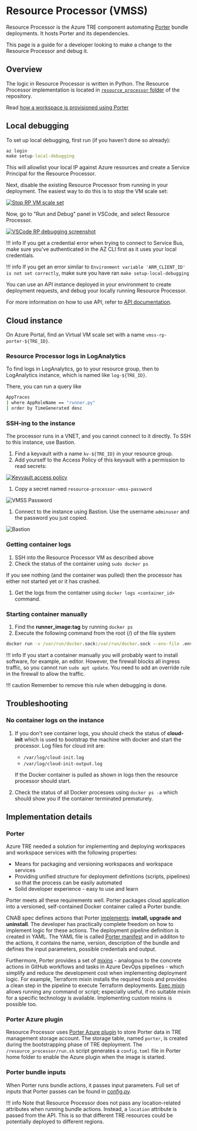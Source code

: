 # Resource Processor (VMSS)

Resource Processor is the Azure TRE component automating [Porter](https://porter.sh) bundle deployments. It hosts Porter and its dependencies.

This page is a guide for a developer looking to make a change to the Resource Processor and debug it.

## Overview

The logic in Resource Processor is written in Python. The Resource Processor implementation is located in [`resource_processor` folder](https://github.com/microsoft/AzureTRE/blob/main/resource_processor/) of the repository.

Read [how a workspace is provisioned using Porter](./../azure-tre-overview/architecture.md#provisioning-a-workspace)

## Local debugging

To set up local debugging, first run (if you haven't done so already):

```cmd
az login
make setup-local-debugging
```

This will allowlist your local IP against Azure resources and create a Service Principal for the Resource Processor.

Next, disable the existing Resource Processor from running in your deployment. The easiest way to do this is to stop the VM scale set:

[![Stop RP VM scale set](../assets/rp_stop_vm_scale_set.png)](../assets/rp_stop_vm_scale_set.png)

Now, go to "Run and Debug" panel in VSCode, and select Resource Processor.

[![VSCode RP debugging screenshot](../assets/rp_local_debugging_vscode_screenshot.png)](../assets/rp_local_debugging_vscode_screenshot.png)

!!! info
    If you get a credential error when trying to connect to Service Bus, make sure you've authenticated in the AZ CLI first as it uses your local credentials.

!!! info
    If you get an error similar to `Environment variable 'ARM_CLIENT_ID' is not set correctly`, make sure you have ran `make setup-local-debugging`

You can use an API instance deployed in your environment to create deployment requests, and debug your locally running Resource Processor.

For more information on how to use API, refer to [API documentation](./api.md#using-swagger-ui).

## Cloud instance

On Azure Portal, find an Virtual VM scale set with a name `vmss-rp-porter-${TRE_ID}`.

### Resource Processor logs in LogAnalytics

To find logs in LogAnalytics, go to your resource group, then to LogAnalytics instance, which is named like `log-${TRE_ID}`.

There, you can run a query like

```cmd
AppTraces 
| where AppRoleName == "runner.py"
| order by TimeGenerated desc 
```

### SSH-ing to the instance

The processor runs in a VNET, and you cannot connect to it directly.
To SSH to this instance, use Bastion.

1. Find a keyvault with a name `kv-${TRE_ID}` in your resource group.
1. Add yourself to the Access Policy of this keyvault with a permission to read secrets:

  [![Keyvault access policy](../assets/rp_kv_access_policy.png)](../assets/rp_kv_access_policy.png)

1. Copy a secret named `resource-processor-vmss-password`

  ![VMSS Password](../assets/vmss_password.png)

1. Connect to the instance using Bastion. Use the username `adminuser` and the password you just copied.

  ![Bastion](../assets/bastion.png "Bastion")

### Getting container logs

1. SSH into the Resource Processor VM as described above
1. Check the status of the container using `sudo docker ps`

  If you see nothing (and the container was pulled) then the processor has either not started yet or it has crashed.

1. Get the logs from the container using `docker logs <container_id>` command.

### Starting container manually

1. Find the **runner_image:tag** by running ``docker ps``
1. Execute the following command from the root (/) of the file system

  ```cmd
  docker run -v /var/run/docker.sock:/var/run/docker.sock --env-file .env --name resource_processor_vmss_porter_debug [runner_image:tag]
  ```

!!! info
    If you start a container manually you will probably want to install software, for example, an editor. However, the firewall blocks all ingress traffic, so you cannot run `sudo apt update`. You need to add an override rule in the firewall to allow the traffic.

!!! caution
    Remember to remove this rule when debugging is done.

## Troubleshooting

### No container logs on the instance

1. If you don't see container logs, you should check the status of **cloud-init** which is used to bootstrap the machine with docker and start the processor. Log files for cloud init are:

   - `/var/log/cloud-init.log`
   - `/var/log/cloud-init-output.log`

   If the Docker container is pulled as shown in logs then the resource processor should start.
1. Check the status of all Docker processes using `docker ps -a` which should show you if the container terminated prematurely.

## Implementation details

### Porter

Azure TRE needed a solution for implementing and deploying workspaces and workspace services with the following properties:

* Means for packaging and versioning workspaces and workspace services
* Providing unified structure for deployment definitions (scripts, pipelines) so that the process can be easily automated
* Solid developer experience - easy to use and learn

Porter meets all these requirements well. Porter packages cloud application into a versioned, self-contained Docker container called a Porter bundle.

<!-- markdownlint-disable MD013 -->
CNAB spec defines actions that Porter [implements](https://porter.sh/author-bundles/#bundle-actions): **install, upgrade and uninstall**. The developer has practically complete freedom on how to implement logic for these actions. The deployment pipeline definition is created in YAML. The YAML file is called [Porter manifest](https://porter.sh/author-bundles/) and in additon to the actions, it contains the name, version, description of the bundle and defines the input parameters, possible credentials and output.

Furthermore, Porter provides a set of [mixins](https://porter.sh/mixins/) - analogous to the concrete actions in GitHub workflows and tasks in Azure DevOps pipelines - which simplify and reduce the development cost when implementing deployment logic. For example, Terraform mixin installs the required tools and provides a clean step in the pipeline to execute Terraform deployments. [Exec mixin](https://porter.sh/mixins/exec/) allows running any command or script; especially useful, if no suitable mixin for a specific technology is available. Implementing custom mixins is possible too.
<!-- markdownlint-enable MD013 -->

### Porter Azure plugin

Resource Processor uses [Porter Azure plugin](https://github.com/getporter/azure-plugins) to store Porter data in TRE management storage account. The storage table, named `porter`, is created during the bootstrapping phase of TRE deployment. The `/resource_processor/run.sh` script generates a `config.toml` file in Porter home folder to enable the Azure plugin when the image is started.

### Porter bundle inputs

When Porter runs bundle actions, it passes input parameters. Full set of inputs that Porter passes can be found in [config.py](../../resource_processor/shared/config.py).

!!! info
    Note that Resource Processor does not pass any location-related attributes when running bundle actions. Instead, a `location` attribute is passed from the API. This is so that different TRE resources could be potentially deployed to different regions.

